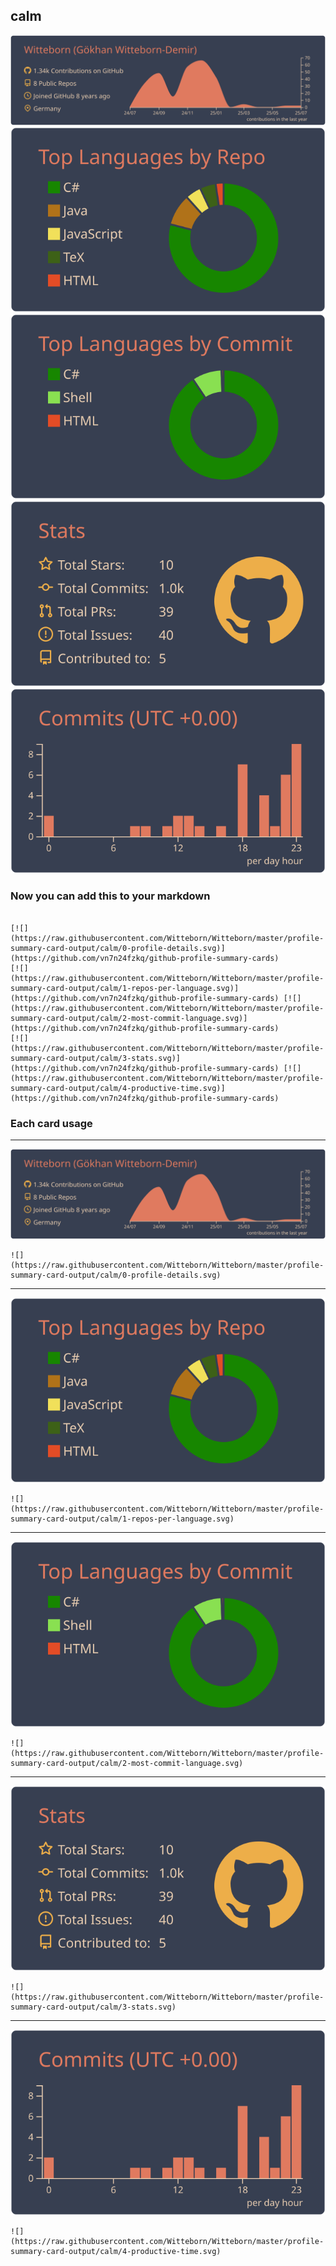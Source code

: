 ## calm

[![](./0-profile-details.svg)](https://github.com/vn7n24fzkq/github-profile-summary-cards)
[![](./1-repos-per-language.svg)](https://github.com/vn7n24fzkq/github-profile-summary-cards) [![](./2-most-commit-language.svg)](https://github.com/vn7n24fzkq/github-profile-summary-cards)
[![](./3-stats.svg)](https://github.com/vn7n24fzkq/github-profile-summary-cards) [![](./4-productive-time.svg)](https://github.com/vn7n24fzkq/github-profile-summary-cards)
### Now you can add this to your markdown
```

[![](https://raw.githubusercontent.com/Witteborn/Witteborn/master/profile-summary-card-output/calm/0-profile-details.svg)](https://github.com/vn7n24fzkq/github-profile-summary-cards)
[![](https://raw.githubusercontent.com/Witteborn/Witteborn/master/profile-summary-card-output/calm/1-repos-per-language.svg)](https://github.com/vn7n24fzkq/github-profile-summary-cards) [![](https://raw.githubusercontent.com/Witteborn/Witteborn/master/profile-summary-card-output/calm/2-most-commit-language.svg)](https://github.com/vn7n24fzkq/github-profile-summary-cards)
[![](https://raw.githubusercontent.com/Witteborn/Witteborn/master/profile-summary-card-output/calm/3-stats.svg)](https://github.com/vn7n24fzkq/github-profile-summary-cards) [![](https://raw.githubusercontent.com/Witteborn/Witteborn/master/profile-summary-card-output/calm/4-productive-time.svg)](https://github.com/vn7n24fzkq/github-profile-summary-cards)

```

### Each card usage
---

![](./0-profile-details.svg)

```
![](https://raw.githubusercontent.com/Witteborn/Witteborn/master/profile-summary-card-output/calm/0-profile-details.svg)
```

    

---

![](./1-repos-per-language.svg)

```
![](https://raw.githubusercontent.com/Witteborn/Witteborn/master/profile-summary-card-output/calm/1-repos-per-language.svg)
```

    

---

![](./2-most-commit-language.svg)

```
![](https://raw.githubusercontent.com/Witteborn/Witteborn/master/profile-summary-card-output/calm/2-most-commit-language.svg)
```

    

---

![](./3-stats.svg)

```
![](https://raw.githubusercontent.com/Witteborn/Witteborn/master/profile-summary-card-output/calm/3-stats.svg)
```

    

---

![](./4-productive-time.svg)

```
![](https://raw.githubusercontent.com/Witteborn/Witteborn/master/profile-summary-card-output/calm/4-productive-time.svg)
```

    
